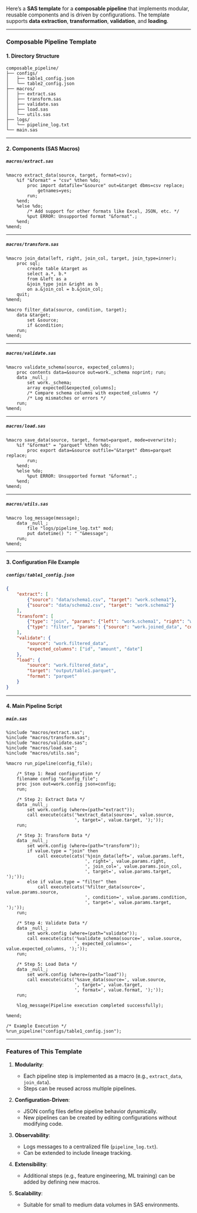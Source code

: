 Here’s a **SAS template** for a **composable pipeline** that implements modular, reusable components and is driven by configurations. The template supports **data extraction**, **transformation**, **validation**, and **loading**.

---

### **Composable Pipeline Template**

#### **1. Directory Structure**
```
composable_pipeline/
├── configs/
│   ├── table1_config.json
│   └── table2_config.json
├── macros/
│   ├── extract.sas
│   ├── transform.sas
│   ├── validate.sas
│   ├── load.sas
│   └── utils.sas
├── logs/
│   └── pipeline_log.txt
└── main.sas
```

---

#### **2. Components (SAS Macros)**

##### **`macros/extract.sas`**
```sas
%macro extract_data(source, target, format=csv);
    %if "&format" = "csv" %then %do;
        proc import datafile="&source" out=&target dbms=csv replace;
            getnames=yes;
        run;
    %end;
    %else %do;
        /* Add support for other formats like Excel, JSON, etc. */
        %put ERROR: Unsupported format "&format".;
    %end;
%mend;
```

---

##### **`macros/transform.sas`**
```sas
%macro join_data(left, right, join_col, target, join_type=inner);
    proc sql;
        create table &target as
        select a.*, b.*
        from &left as a
        &join_type join &right as b
        on a.&join_col = b.&join_col;
    quit;
%mend;

%macro filter_data(source, condition, target);
    data &target;
        set &source;
        if &condition;
    run;
%mend;
```

---

##### **`macros/validate.sas`**
```sas
%macro validate_schema(source, expected_columns);
    proc contents data=&source out=work._schema noprint; run;
    data _null_;
        set work._schema;
        array expected[&expected_columns];
        /* Compare schema columns with expected_columns */
        /* Log mismatches or errors */
    run;
%mend;
```

---

##### **`macros/load.sas`**
```sas
%macro save_data(source, target, format=parquet, mode=overwrite);
    %if "&format" = "parquet" %then %do;
        proc export data=&source outfile="&target" dbms=parquet replace;
        run;
    %end;
    %else %do;
        %put ERROR: Unsupported format "&format".;
    %end;
%mend;
```

---

##### **`macros/utils.sas`**
```sas
%macro log_message(message);
    data _null_;
        file "logs/pipeline_log.txt" mod;
        put datetime() ": " "&message";
    run;
%mend;
```

---

#### **3. Configuration File Example**

##### **`configs/table1_config.json`**
```json
{
    "extract": [
        {"source": "data/schema1.csv", "target": "work.schema1"},
        {"source": "data/schema2.csv", "target": "work.schema2"}
    ],
    "transform": [
        {"type": "join", "params": {"left": "work.schema1", "right": "work.schema2", "join_col": "id", "target": "work.joined_data"}},
        {"type": "filter", "params": {"source": "work.joined_data", "condition": "amount > 1000", "target": "work.filtered_data"}}
    ],
    "validate": {
        "source": "work.filtered_data",
        "expected_columns": ["id", "amount", "date"]
    },
    "load": {
        "source": "work.filtered_data",
        "target": "output/table1.parquet",
        "format": "parquet"
    }
}
```

---

#### **4. Main Pipeline Script**

##### **`main.sas`**
```sas
%include "macros/extract.sas";
%include "macros/transform.sas";
%include "macros/validate.sas";
%include "macros/load.sas";
%include "macros/utils.sas";

%macro run_pipeline(config_file);

    /* Step 1: Read configuration */
    filename config "&config_file";
    proc json out=work.config json=config;
    run;

    /* Step 2: Extract Data */
    data _null_;
        set work.config (where=(path="extract"));
        call execute(cats('%extract_data(source=', value.source, 
                          ', target=', value.target, ');'));
    run;

    /* Step 3: Transform Data */
    data _null_;
        set work.config (where=(path="transform"));
        if value.type = "join" then
            call execute(cats('%join_data(left=', value.params.left,
                              ', right=', value.params.right,
                              ', join_col=', value.params.join_col,
                              ', target=', value.params.target, ');'));
        else if value.type = "filter" then
            call execute(cats('%filter_data(source=', value.params.source,
                              ', condition=', value.params.condition,
                              ', target=', value.params.target, ');'));
    run;

    /* Step 4: Validate Data */
    data _null_;
        set work.config (where=(path="validate"));
        call execute(cats('%validate_schema(source=', value.source,
                          ', expected_columns=', value.expected_columns, ');'));
    run;

    /* Step 5: Load Data */
    data _null_;
        set work.config (where=(path="load"));
        call execute(cats('%save_data(source=', value.source,
                          ', target=', value.target,
                          ', format=', value.format, ');'));
    run;

    %log_message(Pipeline execution completed successfully);

%mend;

/* Example Execution */
%run_pipeline("configs/table1_config.json");
```

---

### **Features of This Template**
1. **Modularity**:
   - Each pipeline step is implemented as a macro (e.g., `extract_data`, `join_data`).
   - Steps can be reused across multiple pipelines.

2. **Configuration-Driven**:
   - JSON config files define pipeline behavior dynamically.
   - New pipelines can be created by editing configurations without modifying code.

3. **Observability**:
   - Logs messages to a centralized file (`pipeline_log.txt`).
   - Can be extended to include lineage tracking.

4. **Extensibility**:
   - Additional steps (e.g., feature engineering, ML training) can be added by defining new macros.

5. **Scalability**:
   - Suitable for small to medium data volumes in SAS environments.


